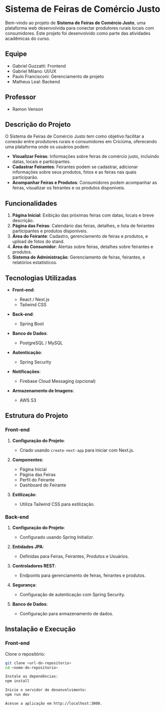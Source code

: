 # Sistema de Feiras de Comércio Justo

Bem-vindo ao projeto de **Sistema de Feiras de Comércio Justo**, uma plataforma web desenvolvida para conectar produtores rurais locais com consumidores. Este projeto foi desenvolvido como parte das atividades acadêmicas do curso.

## Equipe

- Gabriel Guzzatti: Frontend
- Gabriel Milano: UI/UX
- Paulo Francisconi: Gerenciamento de projeto
- Matheus Leal: Backend

## Professor

- Ramon Venson

## Descrição do Projeto

O Sistema de Feiras de Comércio Justo tem como objetivo facilitar a conexão entre produtores rurais e consumidores em Criciúma, oferecendo uma plataforma onde os usuários podem:

- **Visualizar Feiras**: Informações sobre feiras de comércio justo, incluindo datas, locais e participantes.
- **Cadastrar Feirantes**: Feirantes podem se cadastrar, adicionar informações sobre seus produtos, fotos e as feiras nas quais participarão.
- **Acompanhar Feiras e Produtos**: Consumidores podem acompanhar as feiras, visualizar os feirantes e os produtos disponíveis.

## Funcionalidades

1. **Página Inicial**: Exibição das próximas feiras com datas, locais e breve descrição.
2. **Página das Feiras**: Calendário das feiras, detalhes, e lista de feirantes participantes e produtos disponíveis.
3. **Área do Feirante**: Cadastro, gerenciamento de feiras e produtos, e upload de fotos do stand.
4. **Área do Consumidor**: Alertas sobre feiras, detalhes sobre feirantes e produtos.
5. **Sistema de Administração**: Gerenciamento de feiras, feirantes, e relatórios estatísticos.

## Tecnologias Utilizadas

- **Front-end**: 
  - React / Next.js
  - Tailwind CSS

- **Back-end**: 
  - Spring Boot

- **Banco de Dados**: 
  - PostgreSQL / MySQL

- **Autenticação**: 
  - Spring Security

- **Notificações**: 
  - Firebase Cloud Messaging (opcional)

- **Armazenamento de Imagens**: 
  - AWS S3

## Estrutura do Projeto

### Front-end

1. **Configuração do Projeto**: 
   - Criado usando `create-next-app` para iniciar com Next.js.

2. **Componentes**: 
   - Página Inicial
   - Página das Feiras
   - Perfil do Feirante
   - Dashboard do Feirante

3. **Estilização**: 
   - Utiliza Tailwind CSS para estilização.

### Back-end

1. **Configuração do Projeto**: 
   - Configurado usando Spring Initializr.

2. **Entidades JPA**: 
   - Definidas para Feiras, Feirantes, Produtos e Usuários.

3. **Controladores REST**: 
   - Endpoints para gerenciamento de feiras, feirantes e produtos.

4. **Segurança**: 
   - Configuração de autenticação com Spring Security.

5. **Banco de Dados**: 
   - Configuração para armazenamento de dados.

## Instalação e Execução

### Front-end

Clone o repositório:
   ```bash
   git clone <url-do-repositorio>
   cd <nome-do-repositorio>

Instale as dependências:
npm install

Inicie o servidor de desenvolvimento:
npm run dev

Acesse a aplicação em http://localhost:3000.



